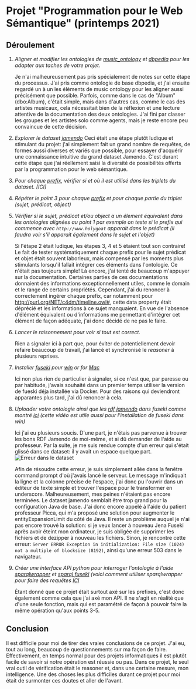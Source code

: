 # Projet "Programmation pour le Web Sémantique" (printemps 2021)

## Déroulement
 1. *Aligner et modifier les ontologies de [music_ontology](https://gitlab.com/myclassunil/repository/-/raw/master/ontologies/music_ontology.owl) et [dbpedia](https://gitlab.com/myclassunil/repository/-/raw/master/ontologies/dbpedia_3.8.owl) pour les adapter aux taches de votre projet.*
 
	 Je n'ai malheureusement pas pris spécialement de notes sur cette étape du processus. J'ai pris comme ontologie de base dbpedia, et j'ai ensuite regardé un à un les éléments de music ontology pour les aligner aussi précisément que possible. Parfois, comme dans le cas de "Album" (dbo:Album), c'était simple, mais dans d'autres cas, comme le cas des artistes musicaux, cela nécessitait bien de la réflexion et une lecture attentive de la documentation des deux ontologies. J'ai fini par classer les groupes et les artistes solo comme agents, mais je reste encore peu convaincue de cette décision.
 2. *Explorer le dataset [jamendo](http://dbtune.org/jamendo/#query)*
 	Ceci était une étape plutôt ludique et stimulant du projet: j'ai simplement fait un grand nombre de requêtes, de formes aussi diverses et variés que possible, pour essayer d'acquérir une connaissance intuitive du grand dataset Jamendo. C'est durant cette étape que j'ai réellement saisi la diversité de possibilités offerts par la programmation pour le web sémantique.
3. *Pour chaque [prefix](http://dbtune.org/jamendo/cliopatria/browse/list_prefixes?format=turtle), vérifier si et où il est utilisé dans les triplets du dataset. [ICI]*
4. *Répéter le point 3 pour chaque [prefix](http://dbtune.org/jamendo/cliopatria/browse/list_prefixes?format=turtle) et pour chaque partie du triplet (sujet, prédicat, object)*
5. *Vérifier si le sujet, prédicat et/ou object a un élement équivalent dans les ontologies alignées au point 1  par exemple on teste si le prefix qui commence avec `http://www.holygoat` apparait dans le prédicat (il faudra voir s'il apparait également dans le sujet et l'objet)*

    Si l'étape 2 était ludique, les étapes 3, 4 et 5 étaient tout son contraire! Le fait de tester systématiquement chaque prefix pour le sujet prédicat et objet était souvent laborieux, mais compensé par les moments plus stimulants lorsqu'il fallait intégrer ces éléments dans l'ontologie. Ce n'était pas toujours simple! Là encore, j'ai tenté de beaucoup m'appuyer sur la documentation. Certaines parties de ces documentations donnaient des informations exceptionnellement utiles, comme le domain et le range de certains propriétés. Cependant, j'ai du renoncer à correctement ingérer chaque prefix, car notamment pour http://purl.org/NET/c4dm/timeline.owl#, cette data property était déprécié et les informations à ce sujet manquaient. En vue de l'absence d'élément équivalent ou d'informations me permettant d'intégrer cet élément de façon adéquate, j'ai donc décidé de ne pas le faire.

6. *Lancer le raisonnement pour voir si tout est correct.*

	 Rien a signaler ici à part que, pour éviter de potentiellement devoir refaire beaucoup de travail, j'ai lancé et synchronisé le *reasoner* à plusieurs reprises.
7. *Installer [fuseki](https://jena.apache.org/documentation/fuseki2/) pour [win](/ish_unil/students_sw/2020_2021/-/blob/master/Setting%20Up%20Jena%20Fuseki%20with%20Update%20in%20Windows%2010%20_%20by%20Fariz%20Darari%20_%20Medium.html) or for [Mac](https://brewinstall.org/install-fuseki-on-mac-with-brew/)*

	Ici non plus rien de particulier à signaler, si ce n'est que, par paresse ou par habitude, j'avais souhaité dans un premier temps utiliser la version de fueski déja installée via Docker. Pour des raisons qui deviendront apparantes plus tard, j'ai dû renoncer à cela.
8.  *Uploader votre ontologie ainsi que les [rdf jamendo](/ish_unil/students_sw/2020_2021/-/blob/master/Jamendo.zip) dans fuseki comme montré [ici](https://youtu.be/3WTtKaIfqnk?t=119) (cette vidéo est utile aussi pour l'installation de fuseki dans win)*

	Ici j'ai eu plusieurs soucis. D'une part, je n'étais pas parvenue à trouver les bons RDF Jamendo de moi-même, et ai dû demander de l'aide au professeur. Par la suite, je me suis rendue compte d'un erreur qui s'était glissé dans ce dataset: il y avait un espace quelque part.
 ![Erreur dans le dataset](https://imgur.com/668sZrE.jpg)
 
	Afin de résoudre cette erreur, je suis simplement allée dans la fenêtre command prompt d'où j'avais lancé le serveur. Le message m'indiquait la ligne et la colonne précise de l'espace, j'ai donc pu l'ouvrir dans un éditeur de texte simple et trouver l'espace pour le transformer en underscore.
	Malheureusement, mes peines n'étaient pas encore terminées. Le dataset jamendo semblait être trop grand pour la configuration Java de base. J'ai donc encore appelé à l'aide du patient professeur Picca, qui m'a proposé une solution pour augmenter le entityExpansionLimit du côté de Java.
	Il reste un problème auquel je n'ai pas encore trouvé la solution: si je veux lancer à nouveau Jena Fuseki après avoir éteint mon ordinateur, je suis obligée de supprimer les fichiers et de dezipper à nouveau les fichiers. Sinon, je rencontre cette erreur: `Server ERROR Exception in initialization: File size (1024) not a multiple of blocksize (8192)`, ainsi qu'une erreur 503 dans le navigateur.
9. *Créer une interface API python pour interroger l'ontologie à l'aide [sparqlwrapper](https://sparqlwrapper.readthedocs.io/en/latest/) et [sparql fuseki](https://www.youtube.com/watch?v=-ynsMc2I-CA) (voici comment utiliser sparqlwrapper pour faire des requêtes [ICI](https://sparqlwrapper.readthedocs.io/en/latest/main.html)*

	Étant donné que ce projet était surtout axé sur les prefixes, c'est donc également comme cela que j'ai axé mon API. Il ne s'agit en réalité que d'une seule fonction, mais qui est paramétré de façon à pouvoir faire la même opération qu'aux points 3-5. 
 
 ## Conclusion
 Il est difficile pour moi de tirer des vraies conclusions de ce projet. J'ai eu, tout au long, beaucoup de questionnements sur ma façon de faire. Effectivement, en temps normal pour des projets informatiques il est plutôt facile de savoir si notre opération est réussie ou pas. Dans ce projet, le seul vrai outil de vérification était le reasoner et, dans une certaine mesure, mon intelligence. Une des choses les plus difficiles durant ce projet pour moi était de surmonter ces doutes et aller de l'avant.
